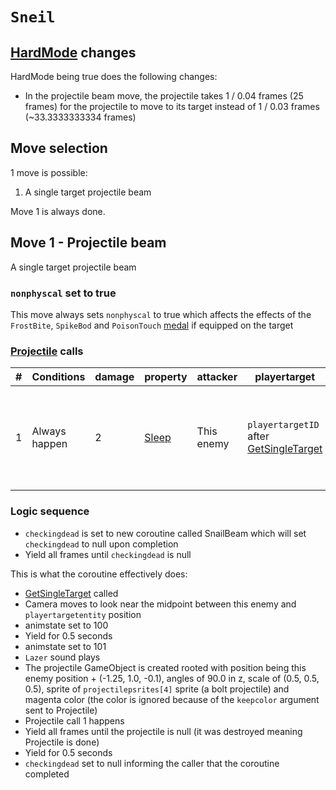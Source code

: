 # `Sneil`

## [HardMode](../../Damage%20pipeline/HardMode.md) changes
HardMode being true does the following changes:

- In the projectile beam move, the projectile takes 1 / 0.04 frames (25 frames) for the projectile to move to its target instead of 1 / 0.03 frames (~33.3333333334 frames)

## Move selection
1 move is possible:

1. A single target projectile beam

Move 1 is always done.

## Move 1 - Projectile beam
A single target projectile beam

### `nonphyscal` set to true
This move always sets `nonphyscal` to true which affects the effects of the `FrostBite`, `SpikeBod` and `PoisonTouch` [medal](../Enums%20and%20IDs/Medal.md) if equipped on the target

### [Projectile](../../Damage%20pipeline/Projectile.md) calls

|#|Conditions|damage|property|attacker|playertarget|obj|speed|height|extraargs|destroyparticle|audioonhit|audiomoving|spin|nosound|
|-:|---------|------|--------|--------|-----------|---|-----|------|---------|--------------|----------|-----------|----|------|
|1|Always happen|2|[Sleep](../../Damage%20pipeline/AttackProperty.md#attackproperty)|This enemy|`playertargetID` after [GetSingleTarget](../../Actors%20states/Targetting/GetRandomAvaliablePlayer.md#getsingletarget)|A new GameObject rooted with a SpriteRenderer using the `projectilepsrites[4]` sprite (a bolt projectile)|0.03 (~33.33333334 frames of movement) if hardmode is false, 0.04 if it's true (25 frames of movement)|0.0|`keepcolor`|`deathsmokelow`|null|null|Vector3.zero|false|

### Logic sequence

- `checkingdead` is set to new coroutine called SnailBeam which will set `checkingdead` to null upon completion
- Yield all frames until `checkingdead` is null

This is what the coroutine effectively does:

- [GetSingleTarget](../../Actors%20states/Targetting/GetRandomAvaliablePlayer.md#getsingletarget) called
- Camera moves to look near the midpoint between this enemy and `playertargetentity` position
- animstate set to 100
- Yield for 0.5 seconds
- animstate set to 101
- `Lazer` sound plays
- The projectile GameObject is created rooted with position being this enemy position + (-1.25, 1.0, -0.1), angles of 90.0 in z, scale of (0.5, 0.5, 0.5), sprite of `projectilepsrites[4]` sprite (a bolt projectile) and magenta color (the color is ignored because of the `keepcolor` argument sent to Projectile)
- Projectile call 1 happens
- Yield all frames until the projectile is null (it was destroyed meaning Projectile is done)
- Yield for 0.5 seconds
- `checkingdead` set to null informing the caller that the coroutine completed

